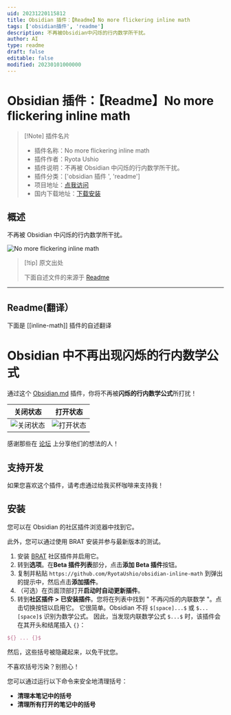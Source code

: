 ```yaml
---
uid: 20231220115812
title: Obsidian 插件：【Readme】No more flickering inline math
tags: ['obsidian插件', 'readme']
description: 不再被Obsidian中闪烁的行内数学所干扰。
author: AI
type: readme
draft: false
editable: false
modified: 20230101000000
---
```


# Obsidian 插件：【Readme】No more flickering inline math

> [!Note] 插件名片
> - 插件名称：No more flickering inline math
> - 插件作者：Ryota Ushio
> - 插件说明：不再被 Obsidian 中闪烁的行内数学所干扰。
> - 插件分类：['obsidian 插件 ', 'readme']
> - 项目地址：[点我访问](https://github.com/RyotaUshio/obsidian-inline-math)
> - 国内下载地址：[下载安装](https://pkmer.cn/products/plugin/pluginMarket/?inline-math)

## 概述

不再被 Obsidian 中闪烁的行内数学所干扰。

![No more flickering inline math](https://cdn.pkmer.cn/covers/inline-math.gif)

> [!tip] 原文出处
>
>下面自述文件的来源于 [Readme](https://ghproxy.net/https://raw.githubusercontent.com/RyotaUshio/obsidian-inline-math/master/README.md)

---

## Readme(翻译）

下面是 [[inline-math]] 插件的自述翻译

# Obsidian 中不再出现闪烁的行内数学公式

通过这个 [Obsidian.md](https://obsidian.md/) 插件，你将不再被**闪烁的行内数学公式**所打扰！

关闭状态               | 打开状态
:-----------------------:|:------------------------:
![关闭状态](fig/off.gif) | ![打开状态](https://cdn.pkmer.cn/covers/inline-math_2_0.gif)

感谢那些在 [论坛](https://forum.obsidian.md/t/inline-math-allow-white-spaces-before-closing-dollar-signs/63551) 上分享他们的想法的人！

## 支持开发

如果您喜欢这个插件，请考虑通过给我买杯咖啡来支持我！

## 安装

您可以在 Obsidian 的社区插件浏览器中找到它。

此外，您可以通过使用 BRAT 安装并参与最新版本的测试。

1. 安装 [BRAT](obsidian://show-plugin?id=obsidian42-brat) 社区插件并启用它。
2. 转到**选项**。在**Beta 插件列表**部分，点击**添加 Beta 插件**按钮。
3. 复制并粘贴 `https://github.com/RyotaUshio/obsidian-inline-math` 到弹出的提示中，然后点击**添加插件**。
4. （可选）在页面顶部打开**启动时自动更新插件**。
5. 转到**社区插件 > 已安装插件**。您将在列表中找到 " 不再闪烁的内联数学 "。点击切换按钮以启用它。
它很简单。Obsidian 不将 `$[space]...$` 或 `$...[space]$` 识别为数学公式。
因此，当发现内联数学公式 `$...$` 时，该插件会在其开头和结尾插入 `{}`：

```latex
${} ... {}$
```

然后，这些括号被隐藏起来，以免干扰您。

不喜欢括号污染？别担心！

您可以通过运行以下命令来安全地清理括号：

- **清理本笔记中的括号**
- **清理所有打开的笔记中的括号**



